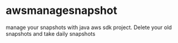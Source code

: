 # awsmanagesnapshot
manage your snapshots with java aws sdk project. Delete your old snapshots and take daily snapshots
